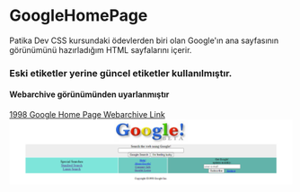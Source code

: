 # GoogleHomePage
Patika Dev CSS kursundaki ödevlerden biri olan Google'ın ana sayfasının görünümünü hazırladığım HTML sayfalarını içerir.

### Eski etiketler yerine güncel etiketler kullanılmıştır.
#### Webarchive görünümünden uyarlanmıştır
[1998 Google Home Page Webarchive Link](https://web.archive.org/web/19981202230410if_/http://www.google.com/)
![Old Google Home Page View](oldGoogle.png)
